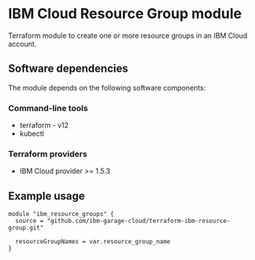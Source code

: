 # IBM Cloud Resource Group module

Terraform module to create one or more resource groups in an IBM Cloud account.

## Software dependencies

The module depends on the following software components:

### Command-line tools

- terraform - v12
- kubectl

### Terraform providers

- IBM Cloud provider >= 1.5.3

## Example usage

```hcl-terraform
module "ibm_resource_groups" {
  source = "github.com/ibm-garage-cloud/terraform-ibm-resource-group.git"

  resourceGroupNames = var.resource_group_name
}
```

